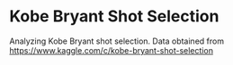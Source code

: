 # Kobe Bryant Shot Selection

Analyzing Kobe Bryant shot selection. Data obtained from https://www.kaggle.com/c/kobe-bryant-shot-selection
